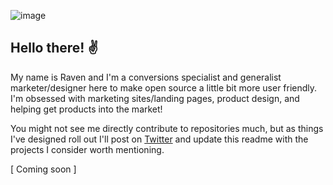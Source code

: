 ![image](https://user-images.githubusercontent.com/28451173/145849474-267c0785-0cb6-4201-97a8-c5bc32198716.png)


## Hello there! ✌️

My name is Raven and I'm a conversions specialist and generalist marketer/designer here to make open source a little bit more user friendly. I'm obsessed with marketing sites/landing pages, product design, and helping get products into the market! 

You might not see me directly contribute to repositories much, but as things I've designed roll out I'll post on [Twitter](https://twitter.com/amnotadev) and update this readme with the projects I consider worth mentioning. 

[ Coming soon ]
